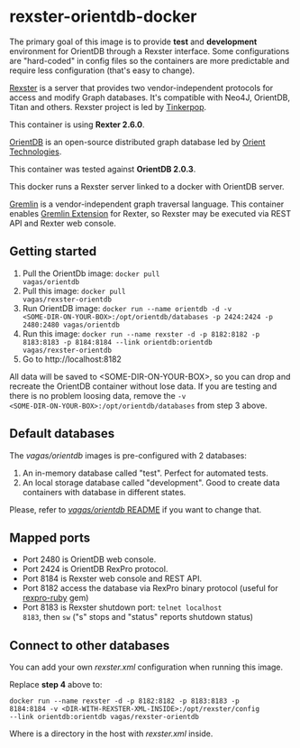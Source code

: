 rexster-orientdb-docker
=======================

The primary goal of this image is to provide **test** and **development** environment for OrientDB through a Rexster interface. Some configurations are "hard-coded" in config files so the containers are more predictable and require less configuration (that's easy to change).

[Rexster](https://github.com/tinkerpop/rexster/wiki) is a server that provides two vendor-independent protocols for access and modify Graph databases. It's compatible with Neo4J, OrientDB, Titan and others. Rexster project is led by [Tinkerpop](http://www.tinkerpop.com).

This container is using **Rexter 2.6.0**.

[OrientDB](http://www.orientechnologies.com/orientdb/) is an open-source distributed graph database led by [Orient Technologies](http://www.orientechnologies.com).

This container was tested against **OrientDB 2.0.3**.

This docker runs a Rexster server linked to a docker with OrientDB server.

[Gremlin](https://github.com/tinkerpop/gremlin/wiki) is a vendor-independent graph traversal language. This container enables [Gremlin Extension](https://github.com/tinkerpop/rexster/wiki/Gremlin-Extension) for Rexter, so Rexster may be executed via REST API and Rexter web console.


Getting started
---------------

1. Pull the OrientDb image: <code>docker pull vagas/orientdb</code>
2. Pull this image:  <code>docker pull vagas/rexster-orientdb</code>
3. Run OrientDB image: <code>docker run --name orientdb -d -v \<SOME-DIR-ON-YOUR-BOX\>:/opt/orientdb/databases -p 2424:2424 -p 2480:2480 vagas/orientdb</code>
4. Run this image: <code>docker run --name rexster -d -p 8182:8182 -p 8183:8183 -p 8184:8184 --link orientdb:orientdb vagas/rexster-orientdb</code>
5. Go to http://localhost:8182

All data will be saved to \<SOME-DIR-ON-YOUR-BOX\>, so you can drop and recreate the OrientDB container without lose data. If you are testing and there is no problem loosing data, remove the <code>-v  \<SOME-DIR-ON-YOUR-BOX\>:/opt/orientdb/databases</code> from step 3 above.

Default databases
-----------------

The *vagas/orientdb* images is pre-configured with 2 databases:

1. An in-memory database called "test". Perfect for automated tests.
2. An local storage database called "development". Good to create data containers with database in different states.

Please, refer to [*vagas/orientdb* README](https://github.com/VAGAScom/orientdb-docker/blob/master/README.md) if you want to change that.

Mapped ports
------------

* Port 2480 is OrientDB web console.
* Port 2424 is OrientDB RexPro protocol.
* Port 8184 is Rexster web console and REST API.
* Port 8182 access the database via RexPro binary protocol (useful for [rexpro-ruby](https://github.com/lann/rexpro-ruby) gem)
* Port 8183 is Rexster shutdown port: <code>telnet localhost 8183</code>, then <code>sw</code> ("s" stops and "status" reports shutdown status)

Connect to other databases
---------------------------

You can add your own *rexster.xml* configuration when running this image.

Replace **step 4** above to:

<code>docker run --name rexster -d -p 8182:8182 -p 8183:8183 -p 8184:8184 -v \<DIR-WITH-REXSTER-XML-INSIDE\>:/opt/rexster/config --link orientdb:orientdb vagas/rexster-orientdb</code>

Where is a directory in the host with *rexster.xml* inside.
